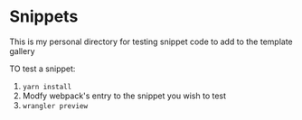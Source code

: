 # Snippets

This is my personal directory for testing snippet code to add to the template gallery

TO test a snippet:

1. `yarn install`
2. Modfy webpack's entry to the snippet you wish to test
3. `wrangler preview`
